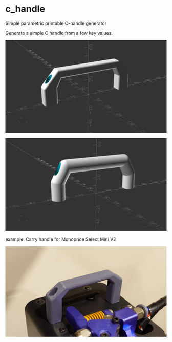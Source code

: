 # c_handle
Simple parametric printable C-handle generator

Generate a simple C handle from a few key values.

![](c_handle_r.png)

![](c_handle_t.png)

example: Carry handle for Monoprice Select Mini V2

![](mpsm2_handle.jpg)
